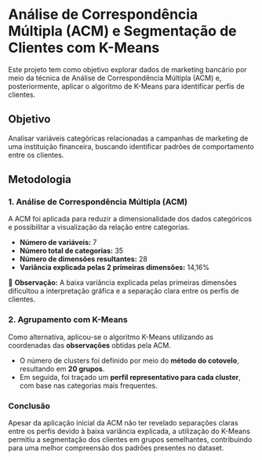 # Análise de Correspondência Múltipla (ACM) e Segmentação de Clientes com K-Means

Este projeto tem como objetivo explorar dados de marketing bancário por meio da técnica de Análise de Correspondência Múltipla (ACM) e, posteriormente, aplicar o algoritmo de K-Means para identificar perfis de clientes.

## Objetivo

Analisar variáveis categóricas relacionadas a campanhas de marketing de uma instituição financeira, buscando identificar padrões de comportamento entre os clientes.

## Metodologia

### 1. Análise de Correspondência Múltipla (ACM)

A ACM foi aplicada para reduzir a dimensionalidade dos dados categóricos e possibilitar a visualização da relação entre categorias.

- **Número de variáveis:** 7  
- **Número total de categorias:** 35  
- **Número de dimensões resultantes:** 28  
- **Variância explicada pelas 2 primeiras dimensões:** 14,16%

🔎 **Observação:** A baixa variância explicada pelas primeiras dimensões dificultou a interpretação gráfica e a separação clara entre os perfis de clientes.

### 2. Agrupamento com K-Means

Como alternativa, aplicou-se o algoritmo K-Means utilizando as coordenadas das **observações** obtidas pela ACM.

- O número de clusters foi definido por meio do **método do cotovelo**, resultando em **20 grupos**.
- Em seguida, foi traçado um **perfil representativo para cada cluster**, com base nas categorias mais frequentes.


### Conclusão
Apesar da aplicação inicial da ACM não ter revelado separações claras entre os perfis devido à baixa variância explicada, a utilização do K-Means permitiu a segmentação dos clientes em grupos semelhantes, contribuindo para uma melhor compreensão dos padrões presentes no dataset.